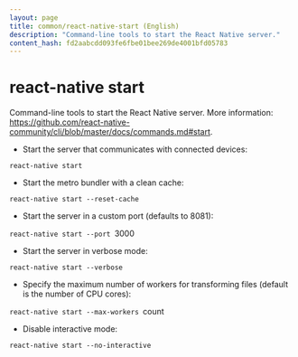 ```yaml
---
layout: page
title: common/react-native-start (English)
description: "Command-line tools to start the React Native server."
content_hash: fd2aabcdd093fe6fbe01bee269de4001bfd05783
---
```

# react-native start

Command-line tools to start the React Native server.
More information: <https://github.com/react-native-community/cli/blob/master/docs/commands.md#start>.

- Start the server that communicates with connected devices:

`react-native start`

- Start the metro bundler with a clean cache:

`react-native start --reset-cache`

- Start the server in a custom port (defaults to 8081):

`react-native start --port `<span class="tldr-var badge badge-pill bg-dark-lm bg-white-dm text-white-lm text-dark-dm font-weight-bold">3000</span>

- Start the server in verbose mode:

`react-native start --verbose`

- Specify the maximum number of workers for transforming files (default is the number of CPU cores):

`react-native start --max-workers `<span class="tldr-var badge badge-pill bg-dark-lm bg-white-dm text-white-lm text-dark-dm font-weight-bold">count</span>

- Disable interactive mode:

`react-native start --no-interactive`

